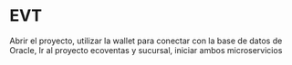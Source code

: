# EVT
Abrir el proyecto, utilizar la wallet para  conectar con la base de datos de Oracle, Ir al proyecto ecoventas y sucursal, iniciar ambos microservicios
